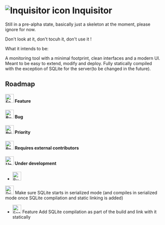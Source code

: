 # ![Inquisitor icon](https://i.imgur.com/3XZNDko.png) Inquisitor



Still in a pre-alpha state, basically just a skeleton at the moment, please ignore for now.

Don't look at it, don't tocuh it, don't use it !

What it intends to be:

A monitoring tool with a minimal footprint, clean interfaces and a modern UI. Meant to be easy to extend, modify and deploy. Fully statically compiled with the exception of SQLite for the server(to be changed in the future).

## Roadmap

#### <img alt="Feature" src="https://i.imgur.com/onvKoVz.png" height="28" width="28"> Feature
#### <img alt="Bug" src="https://i.imgur.com/umZtkC4.png" height="28" width="28"> Bug
#### <img alt="Priority" src="https://i.imgur.com/6ieSrzD.png" height="28" width="28"> Priority
#### <img alt="Requires external contributors" src="https://i.imgur.com/lmOki5V.png" height="28" width="28"> Requires external contributors
#### <img alt="Under development" src="https://i.imgur.com/iSXfnTb.png" height="28" width="28"> Under development


* <img dispaly="inline-block" alt="Bug" src="https://i.imgur.com/umZtkC4.png" height="28" width="28">
<img dispaly="inline-block"  alt="Priority" src="https://i.imgur.com/6ieSrzD.png" height="28" width="28">
Make sure SQLite starts in serialized mode (and compiles in serialized mode once SQLite compilation and static linking is added)

* <img dispaly="inline-block"  alt="Feature" src="https://i.imgur.com/onvKoVz.png" height="28" width="28"> Feature
Add SQLite compilation as part of the build and link with it statically
